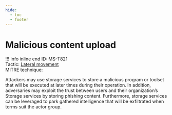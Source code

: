 ```yaml
---
hide:
  - toc
  - footer
---
```


# Malicious content upload

!!! info inline end
    ID: MS-T821<br>
    Tactic: [Lateral movement](../tactics/LateralMovement/index.md) <br>
    MITRE technique: 

Attackers may use storage services to store a malicious program or toolset that will be executed at later times during their operation. In addition, adversaries may exploit the trust between users and their organization’s Storage services by storing phishing content. Furthermore, storage services can be leveraged to park gathered intelligence that will be exfiltrated when terms suit the actor group.
